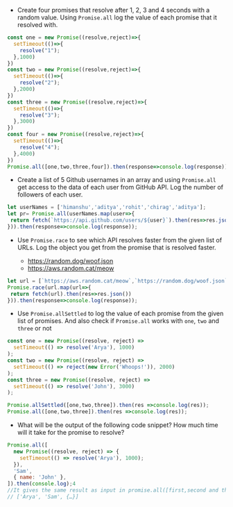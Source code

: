 - Create four promises that resolve after 1, 2, 3 and 4 seconds with a random value. Using `Promise.all` log the value of each promise that it resolved with.
```js
const one = new Promise((resolve,reject)=>{
  setTimeout(()=>{
    resolve("1");
  },1000) 
})
const two = new Promise((resolve,reject)=>{
  setTimeout(()=>{
    resolve("2");
  },2000) 
})
const three = new Promise((resolve,reject)=>{
  setTimeout(()=>{
    resolve("3");
  },3000) 
})
const four = new Promise((resolve,reject)=>{
  setTimeout(()=>{
    resolve("4");
  },4000) 
})
Promise.all([one,two,three,four]).then(response=>console.log(response));
```
- Create a list of 5 Github usernames in an array and using `Promise.all` get access to the data of each user from GitHub API. Log the number of followers of each user.
```js
let userNames = ['himanshu','aditya','rohit','chirag','aditya'];
let pr= Promise.all(userNames.map(user=>{
 return fetch(`https://api.github.com/users/${user}`).then(res=>res.json())
})).then(response=>console.log(response));
```
- Use `Promise.race` to see which API resolves faster from the given list of URLs. Log the object you get from the promise that is resolved faster.

  - https://random.dog/woof.json
  - https://aws.random.cat/meow

```js
let url = [`https://aws.random.cat/meow`,`https://random.dog/woof.json`];
Promise.race(url.map(url=>{
 return fetch(url).then(res=>res.json())
})).then(response=>console.log(response));
```
- Use `Promise.allSettled` to log the value of each promise from the given list of promises. And also check if `Promise.all` works with `one`, `two` and `three` or not

```js
const one = new Promise((resolve, reject) =>
  setTimeout(() => resolve('Arya'), 1000)
);
const two = new Promise((resolve, reject) =>
  setTimeout(() => reject(new Error('Whoops!')), 2000)
);
const three = new Promise((resolve, reject) =>
  setTimeout(() => resolve('John'), 3000)
);

Promise.allSettled([one,two,three]).then(res =>console.log(res));
Promise.all([one,two,three]).then(res =>console.log(res));
```

- What will be the output of the following code snippet? How much time will it take for the promise to resolve?

```js
Promise.all([
  new Promise((resolve, reject) => {
    setTimeout(() => resolve('Arya'), 1000);
  }),
  'Sam',
  { name: 'John' },
]).then(console.log);4
//It gives the same result as input in promise.all([first,second and third])
// ['Arya', 'Sam', {…}]
```
